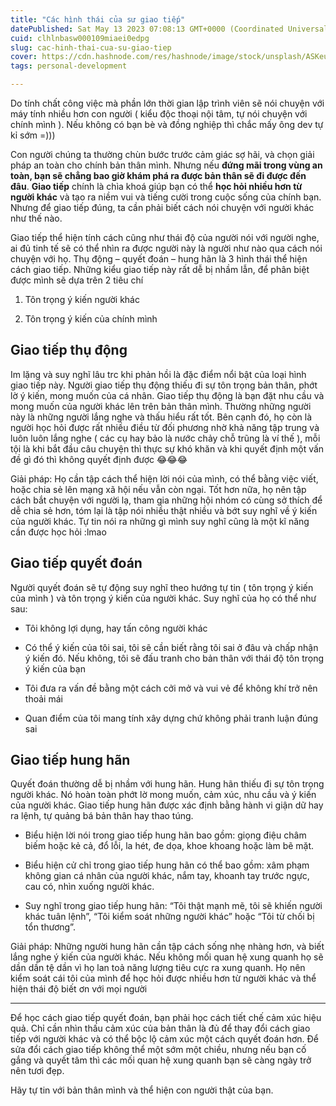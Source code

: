 ```yaml
---
title: "Các hình thái của sư giao tiếp"
datePublished: Sat May 13 2023 07:08:13 GMT+0000 (Coordinated Universal Time)
cuid: clhlnbasw000109miaei0edpg
slug: cac-hinh-thai-cua-su-giao-tiep
cover: https://cdn.hashnode.com/res/hashnode/image/stock/unsplash/ASKeuOZqhYU/upload/09c0cb5e1db84d312d3c7e343144c186.jpeg
tags: personal-development

---
```


Do tính chất công việc mà phần lớn thời gian lập trình viên sẽ nói chuyện với máy tính nhiều hơn con người ( kiểu độc thoại nội tâm, tự nói chuyện với chính mình ). Nếu không có bạn bè và đồng nghiệp thì chắc mấy ông dev tự kỉ sớm =)))

Con người chúng ta thường chùn bước trước cảm giác sợ hãi, và chọn giải pháp an toàn cho chính bản thân mình. Nhưng nếu **đứng mãi trong vùng an toàn, bạn sẽ chẳng bao giờ khám phá ra được bản thân sẽ đi được đến đâu**. **Giao tiếp** chính là chìa khoá giúp bạn có thể **học hỏi nhiều hơn từ người khác** và tạo ra niềm vui và tiếng cười trong cuộc sống của chính bạn. Nhưng để giao tiếp đúng, ta cần phải biết cách nói chuyện với người khác như thế nào.

Giao tiếp thể hiện tính cách cũng như thái độ của người nói với người nghe, ai đủ tinh tế sẽ có thể nhìn ra được người này là người như nào qua cách nói chuyện với họ. Thụ động – quyết đoán – hung hãn là 3 hình thái thể hiện cách giao tiếp. Những kiểu giao tiếp này rất dễ bị nhầm lẫn, để phân biệt được mình sẽ dựa trên 2 tiêu chí

1. Tôn trọng ý kiến người khác
    
2. Tôn trọng ý kiến của chính mình
    

## Giao tiếp thụ động

Im lặng và suy nghĩ lâu trc khi phản hồi là đặc điểm nổi bật của loại hình giao tiếp này. Người giao tiếp thụ động thiếu đi sự tôn trọng bản thân, phớt lờ ý kiến, mong muốn của cá nhân. Giao tiếp thụ động là bạn đặt nhu cầu và mong muốn của người khác lên trên bản thân mình. Thường những người này là những người lắng nghe và thấu hiểu rất tốt. Bên cạnh đó, họ còn là người học hỏi được rất nhiều điều từ đối phương nhờ khả năng tập trung và luôn luôn lắng nghe ( các cụ hay bảo là nước chảy chỗ trũng là ví thế ), mỗi tội là khi bắt đầu câu chuyện thì thực sự khó khăn và khi quyết định một vấn đề gì đó thì không quyết định được 😂😂😂

Giải pháp: Họ cần tập cách thể hiện lời nói của mình, có thể bằng việc viết, hoặc chia sẻ lên mạng xã hội nếu vẫn còn ngại. Tốt hơn nữa, họ nên tập cách bắt chuyện với người lạ, tham gia những hội nhóm có cùng sở thích để dễ chia sẻ hơn, tóm lại là tập nói nhiều thật nhiều và bớt suy nghĩ về ý kiến của người khác. Tự tin nói ra những gì mình suy nghĩ cũng là một kĩ năng cần được học hỏi :lmao

## Giao tiếp quyết đoán

Người quyết đoán sẽ tự động suy nghĩ theo hướng tự tin ( tôn trọng ý kiến của mình ) và tôn trọng ý kiến của người khác. Suy nghĩ của họ có thể như sau:

* Tôi không lợi dụng, hay tấn công người khác
    
* Có thể ý kiến của tôi sai, tôi sẽ cần biết rằng tôi sai ở đâu và chấp nhận ý kiến đó. Nếu không, tôi sẽ đấu tranh cho bản thân với thái độ tôn trọng ý kiến của bạn
    
* Tôi đưa ra vấn đề bằng một cách cởi mở và vui vẻ để không khí trở nên thoải mái
    
* Quan điểm của tôi mang tính xây dựng chứ không phải tranh luận đúng sai
    

## Giao tiếp hung hãn

Quyết đoán thường dễ bị nhầm với hung hãn. Hung hãn thiếu đi sự tôn trọng người khác. Nó hoàn toàn phớt lờ mong muốn, cảm xúc, nhu cầu và ý kiến của người khác. Giao tiếp hung hãn được xác định bằng hành vi giận dữ hay ra lệnh, tự quảng bá bản thân hay thao túng.

* Biểu hiện lời nói trong giao tiếp hung hãn bao gồm: giọng điệu châm biếm hoặc kẻ cả, đổ lỗi, la hét, đe dọa, khoe khoang hoặc làm bẽ mặt.
    

* Biểu hiện cử chỉ trong giao tiếp hung hãn có thể bao gồm: xâm phạm không gian cá nhân của người khác, nắm tay, khoanh tay trước ngực, cau có, nhìn xuống người khác.
    

* Suy nghĩ trong giao tiếp hung hãn: “Tôi thật mạnh mẽ, tôi sẽ khiến người khác tuân lệnh”, “Tôi kiểm soát những người khác” hoặc “Tôi từ chối bị tổn thương”.
    

Giải pháp: Những người hung hãn cần tập cách sống nhẹ nhàng hơn, và biết lắng nghe ý kiến của người khác. Nếu không mối quan hệ xung quanh họ sẽ dần dần tệ dần vì họ lan toả năng lượng tiêu cực ra xung quanh. Họ nên kiểm soát cái tôi của mình để học hỏi được nhiều hơn từ người khác và thể hiện thái độ biết ơn với mọi người

---

Để học cách giao tiếp quyết đoán, bạn phải học cách tiết chế cảm xúc hiệu quả. Chỉ cần nhìn thấu cảm xúc của bản thân là đủ để thay đổi cách giao tiếp với người khác và có thể bộc lộ cảm xúc một cách quyết đoán hơn. Để sửa đổi cách giao tiếp không thể một sớm một chiều, nhưng nếu bạn cố gắng và quyết tâm thì các mối quan hệ xung quanh bạn sẽ càng ngày trở nên tươi đẹp.

Hãy tự tin với bản thân mình và thể hiện con người thật của bạn.